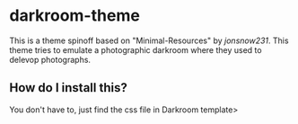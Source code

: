 # darkroom-theme
This is a theme spinoff based on "Minimal-Resources" by *jonsnow231*. This theme tries to emulate a photographic darkroom where they used to delevop photographs.
## How do I install this?
You don't have to, just find the css file in Darkroom template>
